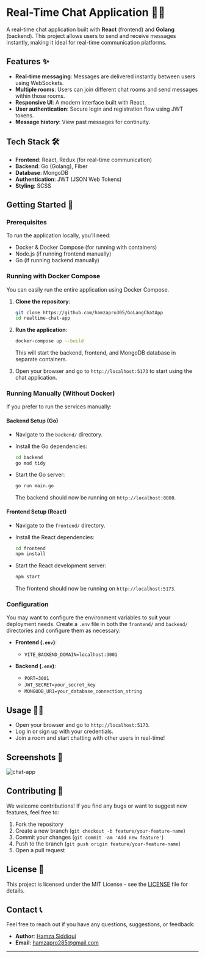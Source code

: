 # Real-Time Chat Application 🚀💬

A real-time chat application built with **React** (frontend) and **Golang** (backend). This project allows users to send and receive messages instantly, making it ideal for real-time communication platforms.

## Features ✨

- **Real-time messaging**: Messages are delivered instantly between users using WebSockets.
- **Multiple rooms**: Users can join different chat rooms and send messages within those rooms.
- **Responsive UI**: A modern interface built with React.
- **User authentication**: Secure login and registration flow using JWT tokens.
- **Message history**: View past messages for continuity.
  
## Tech Stack 🛠️

- **Frontend**: React, Redux (for real-time communication)
- **Backend**: Go (Golang), Fiber
- **Database**: MongoDB
- **Authentication**: JWT (JSON Web Tokens)
- **Styling**: SCSS

## Getting Started 🚀

### Prerequisites

To run the application locally, you’ll need:

- Docker & Docker Compose (for running with containers)
- Node.js (if running frontend manually)
- Go (if running backend manually)

### Running with Docker Compose

You can easily run the entire application using Docker Compose.

1. **Clone the repository**:

   ```bash
   git clone https://github.com/hamzapro305/GoLangChatApp
   cd realtime-chat-app
   ```

2. **Run the application**:

   ```bash
   docker-compose up --build
   ```

   This will start the backend, frontend, and MongoDB database in separate containers.

3. Open your browser and go to `http://localhost:5173` to start using the chat application.

### Running Manually (Without Docker)

If you prefer to run the services manually:

#### Backend Setup (Go)

- Navigate to the `backend/` directory.
- Install the Go dependencies:

  ```bash
  cd backend
  go mod tidy
  ```

- Start the Go server:

  ```bash
  go run main.go
  ```

  The backend should now be running on `http://localhost:8080`.

#### Frontend Setup (React)

- Navigate to the `frontend/` directory.
- Install the React dependencies:

  ```bash
  cd frontend
  npm install
  ```

- Start the React development server:

  ```bash
  npm start
  ```

  The frontend should now be running on `http://localhost:5173`.

### Configuration

You may want to configure the environment variables to suit your deployment needs. Create a `.env` file in both the `frontend/` and `backend/` directories and configure them as necessary:

- **Frontend (`.env`)**:
  - `VITE_BACKEND_DOMAIN=localhost:3001`
  
- **Backend (`.env`)**:
  - `PORT=3001`
  - `JWT_SECRET=your_secret_key`
  - `MONGODB_URI=your_database_connection_string`

## Usage 🤝🏼

- Open your browser and go to `http://localhost:5173`.
- Log in or sign up with your credentials.
- Join a room and start chatting with other users in real-time!

## Screenshots 📸

![chat-app](https://your-screenshot-link.com/chat-app.png)

## Contributing 🤝

We welcome contributions! If you find any bugs or want to suggest new features, feel free to:

1. Fork the repository
2. Create a new branch (`git checkout -b feature/your-feature-name`)
3. Commit your changes (`git commit -am 'Add new feature'`)
4. Push to the branch (`git push origin feature/your-feature-name`)
5. Open a pull request

## License 📝

This project is licensed under the MIT License - see the [LICENSE](LICENSE) file for details.

## Contact 📞

Feel free to reach out if you have any questions, suggestions, or feedback:

- **Author**: [Hamza Siddiqui](https://github.com/hamzapro305)
- **Email**: hamzapro285@gmail.com

---